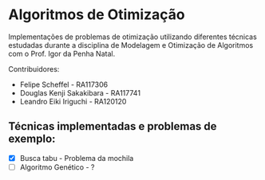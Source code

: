  # Algoritmos de Otimização

 Implementações de problemas de otimização utilizando diferentes técnicas
 estudadas durante a disciplina de Modelagem e Otimização de Algoritmos com
 o Prof. Igor da Penha Natal.

 Contribuidores:
 - Felipe Scheffel - RA117306
 - Douglas Kenji Sakakibara - RA117741
 - Leandro Eiki Iriguchi - RA120120

 ## Técnicas implementadas e problemas de exemplo:
 * [X] Busca tabu - Problema da mochila
 * [ ] Algoritmo Genético - ?